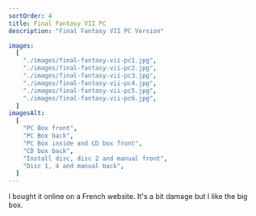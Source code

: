 ```yaml
---
sortOrder: 4
title: Final Fantasy VII PC
description: "Final Fantasy VII PC Version"

images:
  [
    "./images/final-fantasy-vii-pc1.jpg",
    "./images/final-fantasy-vii-pc2.jpg",
    "./images/final-fantasy-vii-pc3.jpg",
    "./images/final-fantasy-vii-pc4.jpg",
    "./images/final-fantasy-vii-pc5.jpg",
    "./images/final-fantasy-vii-pc6.jpg",
  ]
imagesAlt:
  [
    "PC Box front",
    "PC Box back",
    "PC Box inside and CD box front",
    "CD box back",
    "Install disc, disc 2 and manual front",
    "Disc 1, 4 and manual back",
  ]
---
```


I bought it online on a French website. It's a bit damage but I like the big box.

